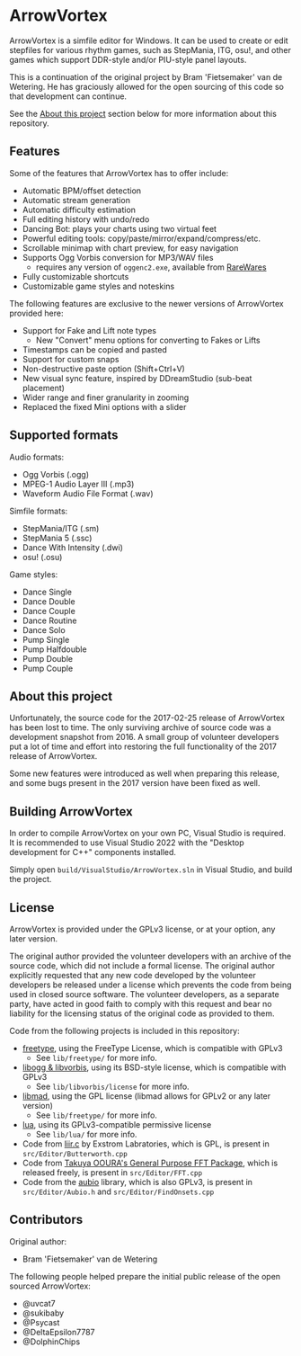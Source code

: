 # ArrowVortex

ArrowVortex is a simfile editor for Windows. It can be used to create or edit stepfiles for various rhythm games, such as StepMania, ITG, osu!, and other games which support DDR-style and/or PIU-style panel layouts.

This is a continuation of the original project by Bram 'Fietsemaker' van de Wetering. He has graciously allowed for the open sourcing of this code so that development can continue.

See the [About this project](#about-this-project) section below for more information about this repository.

## Features

Some of the features that ArrowVortex has to offer include:

- Automatic BPM/offset detection
- Automatic stream generation
- Automatic difficulty estimation
- Full editing history with undo/redo
- Dancing Bot: plays your charts using two virtual feet
- Powerful editing tools: copy/paste/mirror/expand/compress/etc.
- Scrollable minimap with chart preview, for easy navigation
- Supports Ogg Vorbis conversion for MP3/WAV files
   - requires any version of `oggenc2.exe`, available from [RareWares](https://www.rarewares.org/ogg-oggenc.php)
- Fully customizable shortcuts
- Customizable game styles and noteskins

The following features are exclusive to the newer versions of ArrowVortex provided here:

- Support for Fake and Lift note types
  - New "Convert" menu options for converting to Fakes or Lifts
- Timestamps can be copied and pasted
- Support for custom snaps
- Non-destructive paste option (Shift+Ctrl+V)
- New visual sync feature, inspired by DDreamStudio (sub-beat placement)
- Wider range and finer granularity in zooming
- Replaced the fixed Mini options with a slider

## Supported formats

Audio formats:
- Ogg Vorbis (.ogg)
- MPEG-1 Audio Layer III (.mp3)
- Waveform Audio File Format (.wav)

Simfile formats:

- StepMania/ITG (.sm)
- StepMania 5 (.ssc)
- Dance With Intensity (.dwi)
- osu! (.osu)

Game styles:

- Dance Single
- Dance Double
- Dance Couple
- Dance Routine
- Dance Solo
- Pump Single
- Pump Halfdouble
- Pump Double
- Pump Couple

## About this project

Unfortunately, the source code for the 2017-02-25 release of ArrowVortex has been lost to time. The only surviving archive of source code was a development snapshot from 2016. A small group of volunteer developers put a lot of time and effort into restoring the full functionality of the 2017 release of ArrowVortex.

Some new features were introduced as well when preparing this release, and some bugs present in the 2017 version have been fixed as well.

## Building ArrowVortex

In order to compile ArrowVortex on your own PC, Visual Studio is required. It is recommended to use Visual Studio 2022 with the "Desktop development for C++" components installed.

Simply open `build/VisualStudio/ArrowVortex.sln` in Visual Studio, and build the project.

## License

ArrowVortex is provided under the GPLv3 license, or at your option, any later version.

The original author provided the volunteer developers with an archive of the source code, which did not include a formal license. The original author explicitly requested that any new code developed by the volunteer developers be released under a license which prevents the code from being used in closed source software. The volunteer developers, as a separate party, have acted in good faith to comply with this request and bear no liability for the licensing status of the original code as provided to them.

Code from the following projects is included in this repository:
- [freetype](https://freetype.org/license.html), using the FreeType License, which is compatible with GPLv3
   - See  `lib/freetype/` for more info.
- [libogg & libvorbis](https://gitlab.xiph.org/xiph), using its BSD-style license, which is compatible with GPLv3
   - See  `lib/libvorbis/license` for more info.
- [libmad](https://www.underbit.com/products/mad/), using the GPL license (libmad allows for GPLv2 or any later version)
   - See  `lib/freetype/` for more info.
- [lua](https://www.lua.org/license.html), using its GPLv3-compatible permissive license
   - See  `lib/lua/` for more info.
- Code from [liir.c](https://www.exstrom.com/journal/sigproc/dsigproc.html) by Exstrom Labratories, which is GPL, is present in `src/Editor/Butterworth.cpp`
- Code from [Takuya OOURA's General Purpose FFT Package](https://www.kurims.kyoto-u.ac.jp/~ooura/fft.html), which is released freely, is present in `src/Editor/FFT.cpp` 
- Code from the [aubio](https://github.com/aubio/aubio) library, which is also GPLv3, is present in `src/Editor/Aubio.h` and `src/Editor/FindOnsets.cpp`


## Contributors

Original author:
- Bram 'Fietsemaker' van de Wetering

The following people helped prepare the initial public release of the open sourced ArrowVortex:
- @uvcat7
- @sukibaby
- @Psycast
- @DeltaEpsilon7787
- @DolphinChips
